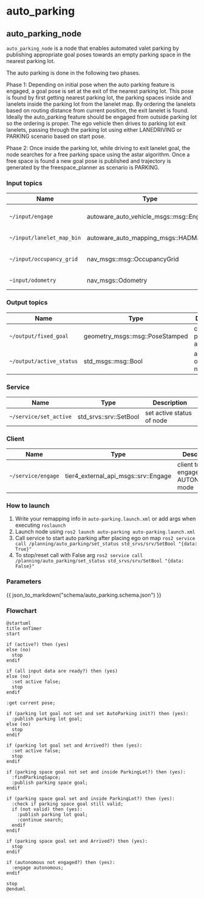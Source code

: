 # auto_parking

## auto_parking_node

`auto_parking_node` is a node that enables automated valet parking by publishing appropriate goal poses towards an empty parking space in the nearest parking lot.

The auto parking is done in the following two phases.

Phase 1:
Depending on initial pose when the auto parking feature is engaged, a goal pose is set at the exit of the nearest parking lot. This pose is found by first getting nearest parking lot, the parking spaces inside and lanelets inside the parking lot from the lanelet map. By ordering the lanelets based on routing distance from current position, the exit lanelet is found. Ideally the auto_parking feature should be engaged from outside parking lot so the ordering is proper. The ego vehicle then drives to parking lot exit lanelets, passing through the parking lot using either LANEDRIVING or PARKING scenario based on start pose.

Phase 2:
Once inside the parking lot, while driving to exit lanelet goal, the node searches for a free parking space using the astar algorithm. Once a free space is found a new goal pose is published and trajectory is generated by the freespace_planner as scenario is PARKING.

### Input topics

| Name                      | Type                                    | Description                           |
| ------------------------- | --------------------------------------- | ------------------------------------- |
| `~/input/engage`          | autoware_auto_vehicle_msgs::msg::Engage | status of autoware AUTONOMOUS         |
| `~/input/lanelet_map_bin` | autoware_auto_mapping_msgs::HADMapBin   | vector map, for drivable areas        |
| `~/input/occupancy_grid`  | nav_msgs::msg::OccupancyGrid            | occupancy grid from costmap generator |
| `~input/odometry`         | nav_msgs::Odometry                      | for getting current pose              |

### Output topics

| Name                     | Type                            | Description                            |
| ------------------------ | ------------------------------- | -------------------------------------- |
| `~/output/fixed_goal`    | geometry_msgs::msg::PoseStamped | current goal published by auto_parking |
| `~/output/active_status` | std_msgs::msg::Bool             | active status of auto_park node        |

### Service

| Name                   | Type                   | Description               |
| ---------------------- | ---------------------- | ------------------------- |
| `~/service/set_active` | std_srvs::srv::SetBool | set active status of node |

### Client

| Name               | Type                                 | Description                      |
| ------------------ | ------------------------------------ | -------------------------------- |
| `~/service/engage` | tier4_external_api_msgs::srv::Engage | client to engage AUTONOMOUS mode |

### How to launch

1. Write your remapping info in `auto-parking.launch.xml` or add args when executing `roslaunch`
2. Launch node using `ros2 launch auto-parking auto-parking.launch.xml`
3. Call service to start auto parking after placing ego on map `ros2 service call /planning/auto_parking/set_status std_srvs/srv/SetBool "{data: True}"`
4. To stop/reset call with False arg `ros2 service call /planning/auto_parking/set_status std_srvs/srv/SetBool "{data: False}"`

### Parameters

{{ json_to_markdown("schema/auto_parking.schema.json") }}

### Flowchart

```plantuml
@startuml
title onTimer
start

if (active?) then (yes)
else (no)
  stop
endif

if (all input data are ready?) then (yes)
else (no)
  :set active false;
  stop
endif

:get current pose;

if (parking lot goal not set and set AutoParking init?) then (yes):
  :publish parking lot goal;
else (no)
  stop
endif

if (parking lot goal set and Arrived?) then (yes):
  :set active false;
  stop
endif

if (parking space goal not set and inside ParkingLot?) then (yes):
  :findParkingSapce;
  :publish parking space goal;
endif

if (parking space goal set and inside ParkingLot?) then (yes):
  :check if parking space goal still valid;
  if (not valid) then (yes):
    :publish parking lot goal;
    :continue search;
  endif
endif

if (parking space goal set and Arrived?) then (yes):
  stop
endif

if (autonomous not engaged?) then (yes):
  :engage autonomous;
endif

stop
@enduml
```
